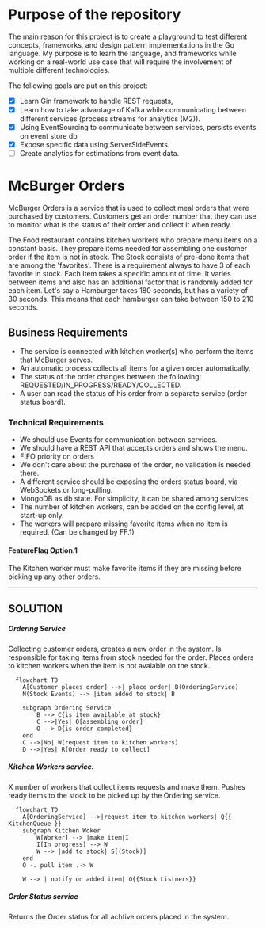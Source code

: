 # Purpose of the repository
The main reason for this project is to create a playground to test different concepts, frameworks, and design pattern implementations in the Go language. 
My purpose is to learn the language, and frameworks while working on a real-world use case that will require the involvement of multiple different technologies. 

The following goals are put on this project: 
- [x] Learn Gin framework to handle REST requests,
- [x] Learn how to take advantage of Kafka while communicating between different services (process streams for analytics (M2)).
- [x] Using EventSourcing to communicate between services, persists events on event store db
- [x] Expose specific data using ServerSideEvents.
- [ ] Create analytics for estimations from event data.

# McBurger Orders
McBurger Orders is a service that is used to collect meal orders that were purchased by customers. 
Customers get an order number that they can use to monitor what is the status of their order and collect it when ready. 

The Food restaurant contains kitchen workers who prepare menu items on a constant basis. They prepare items needed for assembling one customer order if the item is not in stock. 
The Stock consists of pre-done items that are among the 'favorites'. There is a requirement always to have 3 of each favorite in stock. 
Each Item takes a specific amount of time. It varies between items and also has an additional factor that is randomly added for each item. Let's say a Hamburger takes 180 seconds, but has a variety of 30 seconds. This means that each hamburger can take between 150 to 210 seconds. 

## Business Requirements
- The service is connected with kitchen worker(s) who perform the items that McBurger serves. 
- An automatic process collects all items for a given order automatically. 
- The status of the order changes between the following: REQUESTED/IN_PROGRESS/READY/COLLECTED. 
- A user can read the status of his order from a separate service (order status board). 

### Technical Requirements
- We should use Events for communication between services.
- We should have a REST API that accepts orders and shows the menu.
- FIFO priority on orders
- We don't care about the purchase of the order, no validation is needed there.
- A different service should be exposing the orders status board, via WebSockets or long-pulling.
- MongoDB as db state. For simplicity, it can be shared among services.
- The number of kitchen workers, can be added on the config level, at start-up only.
- The workers will prepare missing favorite items when no item is required. (Can be changed by FF.1)

  
#### FeatureFlag Option.1 
The Kitchen worker must make favorite items if they are missing before picking up any other orders.


-----------
## SOLUTION
<Diagram>

##### Ordering Service
Collecting customer orders, creates a new order in the system. Is responsible for taking items from stock needed for the order.
Places orders to kitchen workers when the item is not avaiable on the stock. 

```mermaid
  flowchart TD
    A[Customer places order] -->| place order| B(OrderingService)
    N(Stock Events) --> |item added to stock| B

    subgraph Ordering Service
        B --> C{is item available at stock} 
        C -->|Yes| O[assembling order]
        O --> D{is order completed}         
    end
    C -->|No| W[request item to kitchen workers] 
    D -->|Yes| R[Order ready to collect]
```

##### Kitchen Workers service. 
X number of workers that collect items requests and make them. Pushes ready items to the stock to be picked up by the Ordering service. 

```mermaid
  flowchart TD
    A[OrderingService] -->|request item to kitchen workers| Q{{ KitchenQueue }}    
    subgraph Kitchen Woker
        W[Worker] --> |make item|I
        I[In progress] --> W
        W --> |add to stock| S[(Stock)]
    end 
    Q -. pull item .-> W

    W --> | notify on added item| O{{Stock Listners}}
```

##### Order Status service
Returns the Order status for all achtive orders placed in the system.

